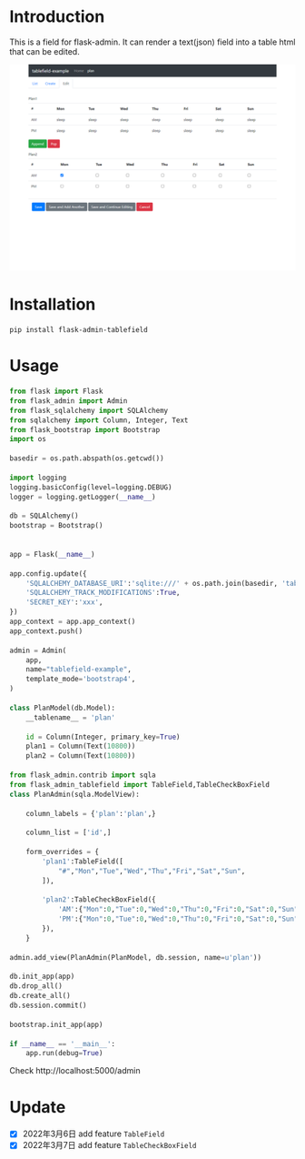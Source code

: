 # Introduction

This is a field for flask-admin. It can render a text(json) field into a table html that can be edited.

![example](https://github.com/cllen/flask-admin-tablefield/blob/master/example.png?raw=true)

# Installation

```shell
pip install flask-admin-tablefield
```

# Usage

```python
from flask import Flask
from flask_admin import Admin 
from flask_sqlalchemy import SQLAlchemy
from sqlalchemy import Column, Integer, Text
from flask_bootstrap import Bootstrap
import os

basedir = os.path.abspath(os.getcwd())

import logging
logging.basicConfig(level=logging.DEBUG)
logger = logging.getLogger(__name__)

db = SQLAlchemy()
bootstrap = Bootstrap()


app = Flask(__name__)

app.config.update({
	'SQLALCHEMY_DATABASE_URI':'sqlite:///' + os.path.join(basedir, 'tablefield.sqlite'),
	'SQLALCHEMY_TRACK_MODIFICATIONS':True,
	'SECRET_KEY':'xxx',
})
app_context = app.app_context()
app_context.push()

admin = Admin(
	app,
	name="tablefield-example",
	template_mode='bootstrap4',
)

class PlanModel(db.Model):
	__tablename__ = 'plan'

	id = Column(Integer, primary_key=True)
	plan1 = Column(Text(10800))
	plan2 = Column(Text(10800))

from flask_admin.contrib import sqla
from flask_admin_tablefield import TableField,TableCheckBoxField
class PlanAdmin(sqla.ModelView):

	column_labels = {'plan':'plan',}

	column_list = ['id',]

	form_overrides = {
		'plan1':TableField([
			"#","Mon","Tue","Wed","Thu","Fri","Sat","Sun",
		]),

		'plan2':TableCheckBoxField({
			'AM':{"Mon":0,"Tue":0,"Wed":0,"Thu":0,"Fri":0,"Sat":0,"Sun":0,},
			'PM':{"Mon":0,"Tue":0,"Wed":0,"Thu":0,"Fri":0,"Sat":0,"Sun":0,}
		}),
	}

admin.add_view(PlanAdmin(PlanModel, db.session, name=u'plan'))

db.init_app(app)
db.drop_all()
db.create_all()
db.session.commit()

bootstrap.init_app(app)

if __name__ == '__main__':
	app.run(debug=True)
```

Check http://localhost:5000/admin

# Update

- [x] 2022年3月6日 add feature `TableField`
- [x] 2022年3月7日 add feature `TableCheckBoxField`
